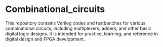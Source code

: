 # Combinational_circuits
This repository contains Verilog codes and testbenches for various combinational circuits, including multiplexers, adders, and other basic digital logic designs. It is intended for practice, learning, and reference in digital design and FPGA development.
